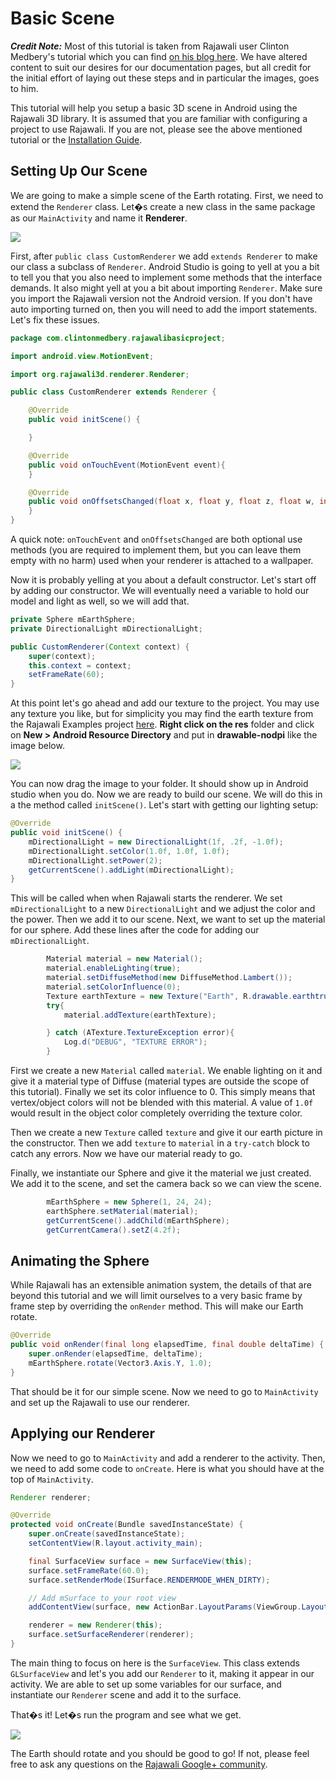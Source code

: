 # Basic Scene

**_Credit Note:_** Most of this tutorial is taken from Rajawali user Clinton Medbery's tutorial which you can find [on his blog here](http://www.clintonmedbery.com/?p=59). We have altered content to suit our desires for our documentation pages, but all credit for the initial effort of laying out these steps and in particular the images, goes to him.

This tutorial will help you setup a basic 3D scene in Android using the Rajawali 3D library. It is assumed that you are familiar with configuring a project to use Rajawali. If you are not, please see the above mentioned tutorial or the [Installation Guide](./installation_guide.md).

## Setting Up Our Scene

We are going to make a simple scene of the Earth rotating. First, we need to extend the `Renderer` class. Let�s create a new class in the same package as our `MainActivity` and name it **Renderer**.

![](http://i1.wp.com/www.clintonmedbery.com/wp-content/uploads/2015/04/Screen-Shot-2015-04-06-at-12.41.33-PM.png)

First, after `public class CustomRenderer` we add `extends Renderer` to make our class a subclass of `Renderer`. Android Studio is going to yell at you a bit to tell you that you also need to implement some methods that the interface demands. It also might yell at you a bit about importing `Renderer`. Make sure you import the Rajawali version not the Android version. If you don't have auto importing turned on, then you will need to add the import statements. Let's fix these issues.

```java
package com.clintonmedbery.rajawalibasicproject;

import android.view.MotionEvent;

import org.rajawali3d.renderer.Renderer;

public class CustomRenderer extends Renderer {

    @Override
    public void initScene() {

    }

    @Override
    public void onTouchEvent(MotionEvent event){
    }

    @Override
    public void onOffsetsChanged(float x, float y, float z, float w, int i, int j){
    }
}
```

A quick note: `onTouchEvent` and `onOffsetsChanged` are both optional use methods (you are required to implement them, but you can leave them empty with no harm) used when your renderer is attached to a wallpaper.

Now it is probably yelling at you about a default constructor. Let's start off by adding our constructor. We will eventually need a variable to hold our model and light as well, so we will add that.

```java
private Sphere mEarthSphere;
private DirectionalLight mDirectionalLight;

public CustomRenderer(Context context) {
    super(context);
    this.context = context;
    setFrameRate(60);
}
```

At this point let's go ahead and add our texture to the project. You may use any texture you like, but for simplicity you may find the earth texture from the Rajawali Examples project [here](https://github.com/Rajawali/RajawaliExamples/blob/master/examples/src/main/res/drawable-nodpi/earthtruecolor_nasa_big.jpg). **Right click on the res** folder and click on **New > Android Resource Directory** and put in **drawable-nodpi** like the image below.

![](http://i1.wp.com/www.clintonmedbery.com/wp-content/uploads/2015/04/Screen-Shot-2015-04-06-at-1.10.16-PM.png)

You can now drag the image to your folder. It should show up in Android studio when you do. Now we are ready to build our scene. We will do this in a the method called `initScene()`. Let's start with getting our lighting setup:

```java
@Override
public void initScene() {
    mDirectionalLight = new DirectionalLight(1f, .2f, -1.0f);
    mDirectionalLight.setColor(1.0f, 1.0f, 1.0f);
    mDirectionalLight.setPower(2);
    getCurrentScene().addLight(mDirectionalLight);
}
```

This will be called when when Rajawali starts the renderer. We set `mDirectionalLight` to a new `DirectionalLight` and we adjust the color and the power. Then we add it to our scene. Next, we want to set up the material for our sphere. Add these lines after the code for adding our `mDirectionalLight`.

```java
        Material material = new Material();
        material.enableLighting(true);
        material.setDiffuseMethod(new DiffuseMethod.Lambert());
        material.setColorInfluence(0);
        Texture earthTexture = new Texture("Earth", R.drawable.earthtruecolor_nasa_big);
        try{
            material.addTexture(earthTexture);

        } catch (ATexture.TextureException error){
            Log.d("DEBUG", "TEXTURE ERROR");
        }
```

First we create a new `Material` called `material`. We enable lighting on it and give it a material type of Diffuse (material types are outside the scope of this tutorial). Finally we set its color influence to 0. This simply means that vertex/object colors will not be blended with this material. A value of `1.0f` would result in the object color completely overriding the texture color.

Then we create a new `Texture` called `texture` and give it our earth picture in the constructor. Then we add `texture` to `material` in a `try-catch` block to catch any errors. Now we have our material ready to go.

Finally, we instantiate our Sphere and give it the material we just created. We add it to the scene, and set the camera back so we can view the scene.

```java
        mEarthSphere = new Sphere(1, 24, 24);
        earthSphere.setMaterial(material);
        getCurrentScene().addChild(mEarthSphere);
        getCurrentCamera().setZ(4.2f);
```

## Animating the Sphere

While Rajawali has an extensible animation system, the details of that are beyond this tutorial and we will limit ourselves to a very basic frame by frame step by overriding the `onRender` method. This will make our Earth rotate.

```java
@Override
public void onRender(final long elapsedTime, final double deltaTime) {
    super.onRender(elapsedTime, deltaTime);
    mEarthSphere.rotate(Vector3.Axis.Y, 1.0);
}
```

That should be it for our simple scene. Now we need to go to `MainActivity` and set up the Rajawali to use our renderer.

## Applying our Renderer

Now we need to go to `MainActivity` and add a renderer to the activity. Then, we need to add some code to `onCreate`. Here is what you should have at the top of `MainActivity`.

```java
Renderer renderer;

@Override
protected void onCreate(Bundle savedInstanceState) {
    super.onCreate(savedInstanceState);
    setContentView(R.layout.activity_main);

    final SurfaceView surface = new SurfaceView(this);
    surface.setFrameRate(60.0);
    surface.setRenderMode(ISurface.RENDERMODE_WHEN_DIRTY);

    // Add mSurface to your root view
    addContentView(surface, new ActionBar.LayoutParams(ViewGroup.LayoutParams.MATCH_PARENT));

    renderer = new Renderer(this);
    surface.setSurfaceRenderer(renderer);
}
```

The main thing to focus on here is the `SurfaceView`. This class extends `GLSurfaceView` and let's you add our `Renderer` to it, making it appear in our activity. We are able to set up some variables for our surface, and instantiate our `Renderer` scene and add it to the surface.

That�s it! Let�s run the program and see what we get.

![](http://i1.wp.com/www.clintonmedbery.com/wp-content/uploads/2015/04/Screenshot_2015-04-06-14-03-561.png)

The Earth should rotate and you should be good to go! If not, please feel free to ask any questions on the [Rajawali Google+ community](https://plus.google.com/communities/116529974266844528013).